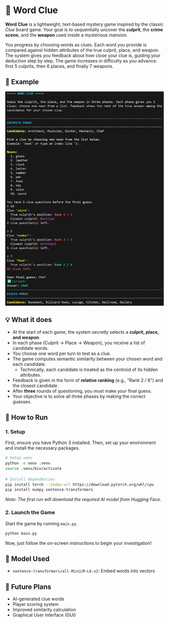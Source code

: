 # 🧩 Word Clue

**Word Clue** is a lightweight, text-based mystery game inspired by the classic *Clue* board game.
Your goal is to sequentially uncover the **culprit**, the **crime scene**, and the **weapon** used inside a mysterious mansion.

You progress by choosing words as clues. Each word you provide is compared against hidden attributes of the true culprit, place, and weapon. The system gives you feedback about how close your clue is, guiding your deduction step by step. The game increases in difficulty as you advance: first 5 culprits, then 6 places, and finally 7 weapons.


## 📸 Example

<img src="./screenshot.png" width="640px">

## 💡 What it does

* At the start of each game, the system secretly selects a **culprit, place, and weapon**.
* In each phase (Culprit -> Place -> Weapon), you receive a list of candidate words.
* You choose one word per turn to test as a clue.
* The game computes semantic similarity between your chosen word and each candidate.
    * Technically, each candidate is treated as the centroid of its hidden attributes.
* Feedback is given in the form of **relative ranking** (e.g., "Rank 2 / 6") and the closest candidate.
* After **three** rounds of questioning, you must make your final guess.
* Your objective is to solve all three phases by making the correct guesses.

## 🚀 How to Run

### 1. Setup

First, ensure you have Python 3 installed. Then, set up your environment and install the necessary packages.

```bash
# Setup venv
python -m venv .venv
source .venv/bin/activate

# Install dependencies
pip install torch --index-url https://download.pytorch.org/whl/cpu
pip install numpy sentence-transformers
```
*Note: The first run will download the required AI model from Hugging Face.*

### 2. Launch the Game

Start the game by running `main.py`.

```bash
python main.py
```

Now, just follow the on-screen instructions to begin your investigation!

## 🤖 Model Used
- `sentence-transformers/all-MiniLM-L6-v2`: Embed words into vectors

## 🔮 Future Plans

- AI-generated clue words
- Player scoring system
- Improved similarity calculation
- Graphical User Interface (GUI)
